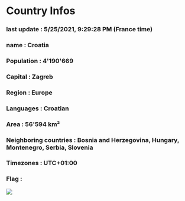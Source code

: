 # Country  Infos
### last update : 5/25/2021, 9:29:28 PM (France time)

### name : Croatia
### Population : 4'190'669
### Capital : Zagreb
### Region : Europe
### Languages : Croatian
### Area : 56'594 km²
### Neighboring countries : Bosnia and Herzegovina, Hungary, Montenegro, Serbia, Slovenia
### Timezones : UTC+01:00

### Flag :
![](https://restcountries.eu/data/hrv.svg)